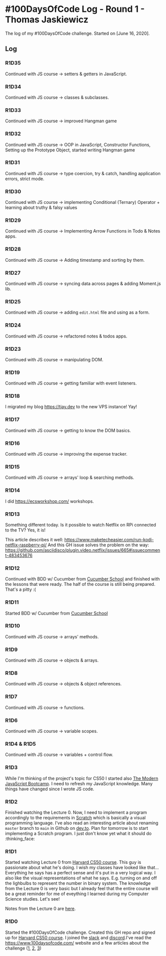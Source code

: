 # #100DaysOfCode Log - Round 1 - Thomas Jaskiewicz

The log of my #100DaysOfCode challenge. Started on [June 16, 2020].

## Log

### R1D35

Continued with JS course -> setters & getters in JavaScript.

### R1D34

Continued with JS course -> classes & subclasses.

### R1D33

Continued with JS course -> improved Hangman game

### R1D32

Continued with JS course -> OOP in JavaScript, Constructor Functions, Setting up the Prototype Object, started writing Hangman game

### R1D31

Continued with JS course -> type coercion, try & catch, handling application errors, strict mode.

### R1D30

Continued with JS course -> implementing Conditional (Ternary) Operator + learning about truthy & falsy values

### R1D29

Continued with JS course -> Implementing Arrow Functions in Todo & Notes apps.

### R1D28

Continued with JS course -> Adding timestamp and sorting by them.

### R1D27

Continued with JS course -> syncing data across pages & adding Moment.js lib.

### R1D25

Continued with JS course -> adding `edit.html` file and using as a form.

### R1D24

Continued with JS course -> refactored notes & todos apps.

### R1D23

Continued with JS course -> manipulating DOM.

### R1D19

Continued with JS course -> getting familiar with event listeners.

### R1D18

I migrated my blog https://tjay.dev to the new VPS instance! Yay!

### R1D17

Continued with JS course -> getting to know the DOM basics.

### R1D16

Continued with JS course -> improving the expense tracker.

### R1D15

Continued with JS course -> arrays' loop & searching methods.

### R1D14

I did https://ecsworkshop.com/ workshops.

### R1D13

Something different today. Is it possible to watch Netflix on RPi connected to the TV? Yes, it is!

This article describes it well: https://www.maketecheasier.com/run-kodi-netflix-raspberry-pi/
And this GH issue solves the problem on the way: https://github.com/asciidisco/plugin.video.netflix/issues/665#issuecomment-483453676


### R1D12

Continued with BDD w/ Cucumber from [Cucumber School](https://school.cucumber.io/) and finished with the lessons that were ready. The half of the course is still being prepared. That's a pitty :(

### R1D11

Started BDD w/ Cucumber from [Cucumber School](https://school.cucumber.io/)

### R1D10

Continued with JS course -> arrays' methods.

### R1D9

Continued with JS course -> objects & arrays.

### R1D8

Continued with JS course -> objects & object references.

### R1D7

Continued with JS course -> functions.

### R1D6

Continued with JS course -> variable scopes.

### R1D4 & R1D5

Continued with JS course -> variables + control flow.

### R1D3

While I'm thinking of the project's topic for CS50 I started also [The Modern JavaScript Bootcamp](https://www.udemy.com/course/modern-javascript). I need to refresh my JavaScript knowledge. Many things have changed since I wrote JS code.

### R1D2
Finished watching the Lecture 0. Now, I need to implement a program accordingly to the requirements in [Scratch](https://scratch.mit.edu/) which is basically a visual programming language.
I've also read an interesting article about renaming `master` branch to `main` in Github on [dev.to](https://dev.to/dandv/8-problems-with-replacing-master-in-git-2hck).
Plan for tomorrow is to start implementing a Scratch program. I just don't know yet what it should do :thinking_face:

### R1D1
Started watching Lecture 0 from [Harvard CS50 course](https://www.edx.org/course/cs50s-introduction-to-computer-science). This guy is passionate about what he's doing. I wish my classes have looked like that... Everything he says has a perfect sense and it's put in a very logical way. I also like the visual representations of what he says. E.g. turning on and off the lighbulbs to represent the number in binary system. The knowledge from the Lecture 0 is very basic but I already feel that the entire course will be a great reminder for me of eveything I learned during my Computer Science studies. Let's see!

Notes from the Lecture 0 are [here](./notes/cs50/lecture_0.md).


### R1D0
Started the #100DaysOfCode challenge. Created this GH repo and signed up for [Harvard CS50 course](https://www.edx.org/course/cs50s-introduction-to-computer-science). I joined the [slack](https://join.slack.com/t/100xcode/shared_invite/zt-eivg7x1x-wgNPDh7ug_u4GcUwZNT8Zg) and [discord](https://discord.gg/x7TGGTG).I've read the https://www.100daysofcode.com/ website and a few articles about the challenge ([1](https://www.freecodecamp.org/news/join-the-100daysofcode-556ddb4579e4/), [2](https://dev.to/hassansuhaib/what-i-learned-in-100daysofcode-d17), [3](https://www.freecodecamp.org/news/take-the-100daysofcode-challenge-make-coding-a-habit-4a655d8663fd/))

